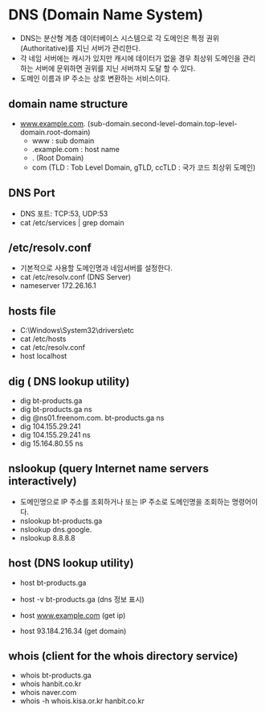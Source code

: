 # DNS (Domain Name System)

- DNS는 분산형 계층 데이터베이스 시스템으로 각 도메인은 특정 권위(Authoritative)를 지닌 서버가 관리한다.
- 각 네임 서버에는 캐시가 있지만 캐시에 데이터가 없을 경우 최상위 도메인을 관리하는 서버에 문위하면 권위를 지닌 서버까지 도달 할 수 있다.
- 도메인 이름과 IP 주소는 상호 변환하는 서비스이다.


## domain name structure

- www.example.com. (sub-domain.second-level-domain.top-level-domain.root-domain)
  - www : sub domain
  - .example.com : host name
  - . (Root Domain)
  - com (TLD : Tob Level Domain, gTLD, ccTLD : 국가 코드 최상위 도메인)

## DNS Port

- DNS 포트: TCP:53, UDP:53
- cat /etc/services | grep domain

## /etc/resolv.conf

- 기본적으로 사용할 도메인명과 네임서버를 설정한다.
- cat /etc/resolv.conf (DNS Server)
- nameserver 172.26.16.1

## hosts file

- C:\Windows\System32\drivers\etc
- cat /etc/hosts
- cat /etc/resolv.conf
- host localhost

## dig ( DNS lookup utility)

- dig bt-products.ga
- dig bt-products.ga ns
- dig @ns01.freenom.com. bt-products.ga ns
- dig 104.155.29.241
- dig 104.155.29.241 ns
- dig 15.164.80.55 ns

## nslookup (query Internet name servers interactively)

- 도메인명으로 IP 주소를 조회하거나 또는 IP 주소로 도메인명을 조회하는 명령어이다.
- nslookup bt-products.ga
- nslookup dns.google.
- nslookup 8.8.8.8

## host (DNS lookup utility)

- host bt-products.ga
- host -v bt-products.ga (dns 정보 표시)

- host www.example.com (get ip)
- host 93.184.216.34 (get domain)

## whois (client for the whois directory service)

- whois bt-products.ga
- whois hanbit.co.kr
- whois naver.com
- whois -h whois.kisa.or.kr hanbit.co.kr
